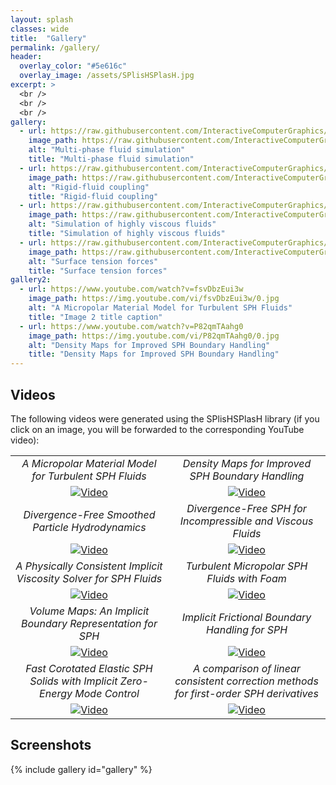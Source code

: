 ```yaml
---
layout: splash
classes: wide
title:  "Gallery"
permalink: /gallery/
header:
  overlay_color: "#5e616c"
  overlay_image: /assets/SPlisHSPlasH.jpg
excerpt: >
  <br />
  <br />
  <br />
gallery:
  - url: https://raw.githubusercontent.com/InteractiveComputerGraphics/SPlisHSPlasH/master/doc/images/SPlisHSPlasH2.jpg
    image_path: https://raw.githubusercontent.com/InteractiveComputerGraphics/SPlisHSPlasH/master/doc/images/SPlisHSPlasH2.jpg
    alt: "Multi-phase fluid simulation"
    title: "Multi-phase fluid simulation"
  - url: https://raw.githubusercontent.com/InteractiveComputerGraphics/SPlisHSPlasH/master/doc/images/SPlisHSPlasH1.jpg
    image_path: https://raw.githubusercontent.com/InteractiveComputerGraphics/SPlisHSPlasH/master/doc/images/SPlisHSPlasH1.jpg
    alt: "Rigid-fluid coupling"
    title: "Rigid-fluid coupling"
  - url: https://raw.githubusercontent.com/InteractiveComputerGraphics/SPlisHSPlasH/master/doc/images/SPlisHSPlasH3.jpg
    image_path: https://raw.githubusercontent.com/InteractiveComputerGraphics/SPlisHSPlasH/master/doc/images/SPlisHSPlasH3.jpg
    alt: "Simulation of highly viscous fluids"
    title: "Simulation of highly viscous fluids"
  - url: https://raw.githubusercontent.com/InteractiveComputerGraphics/SPlisHSPlasH/master/doc/images/SPlisHSPlasH4.jpg
    image_path: https://raw.githubusercontent.com/InteractiveComputerGraphics/SPlisHSPlasH/master/doc/images/SPlisHSPlasH4.jpg
    alt: "Surface tension forces"
    title: "Surface tension forces"    
gallery2:
  - url: https://www.youtube.com/watch?v=fsvDbzEui3w
    image_path: https://img.youtube.com/vi/fsvDbzEui3w/0.jpg
    alt: "A Micropolar Material Model for Turbulent SPH Fluids"
    title: "Image 2 title caption"
  - url: https://www.youtube.com/watch?v=P82qmTAahg0
    image_path: https://img.youtube.com/vi/P82qmTAahg0/0.jpg
    alt: "Density Maps for Improved SPH Boundary Handling"
    title: "Density Maps for Improved SPH Boundary Handling"    
---
```

## Videos

The following videos were generated using the SPlisHSPlasH library (if you click on an image, you will be forwarded to the corresponding YouTube video):

<table>
<colgroup>
       <col span="1" style="width: 50%;">
       <col span="1" style="width: 50%;">
</colgroup>
<tbody>
    <tr>
      <td style="text-align: center"><em>A Micropolar Material Model for Turbulent SPH Fluids</em></td>
      <td style="text-align: center"><em>Density Maps for Improved SPH Boundary Handling</em></td>
    </tr>
    <tr>
      <td style="text-align: center"><a href="https://www.youtube.com/watch?v=fsvDbzEui3w"><img src="https://img.youtube.com/vi/fsvDbzEui3w/0.jpg" alt="Video" /></a></td>
      <td style="text-align: center"><a href="https://www.youtube.com/watch?v=P82qmTAahg0"><img src="https://img.youtube.com/vi/P82qmTAahg0/0.jpg" alt="Video" /></a></td>
    </tr>
    <tr>
      <td style="text-align: center"><em>Divergence-Free Smoothed Particle Hydrodynamics</em></td>
      <td style="text-align: center"><em>Divergence-Free SPH for Incompressible and Viscous Fluids</em></td>
    </tr>
    <tr>
      <td style="text-align: center"><a href="https://www.youtube.com/watch?v=POnmzzhc5E0"><img src="https://img.youtube.com/vi/POnmzzhc5E0/0.jpg" alt="Video" /></a></td>
      <td style="text-align: center"><a href="https://www.youtube.com/watch?v=tl4mx0TtaAc"><img src="https://img.youtube.com/vi/tl4mx0TtaAc/0.jpg" alt="Video" /></a></td>
    </tr>
    <tr>
      <td style="text-align: center"><em>A Physically Consistent Implicit Viscosity Solver for SPH Fluids</em></td>
      <td style="text-align: center"><em>Turbulent Micropolar SPH Fluids with Foam</em></td>
    </tr>
    <tr>
      <td style="text-align: center"><a href="https://www.youtube.com/watch?v=D_nEhix1G-w"><img src="https://img.youtube.com/vi/D_nEhix1G-w/0.jpg" alt="Video" /></a></td>
      <td style="text-align: center"><a href="https://www.youtube.com/watch?v=elZieJNBYqk"><img src="https://img.youtube.com/vi/elZieJNBYqk/0.jpg" alt="Video" /></a></td>
    </tr>
    <tr>
      <td style="text-align: center"><em>Volume Maps: An Implicit Boundary Representation for SPH</em></td>
      <td style="text-align: center"><em>Implicit Frictional Boundary Handling for SPH</em></td>
    </tr>
    <tr>
      <td style="text-align: center"><a href="https://www.youtube.com/watch?v=AV_pl1bMIb8"><img src="https://img.youtube.com/vi/AV_pl1bMIb8/0.jpg" alt="Video" /></a></td>
      <td style="text-align: center"><a href="https://www.youtube.com/watch?v=1u5N0eedzic"><img src="https://img.youtube.com/vi/1u5N0eedzic/0.jpg" alt="Video" /></a></td>
    </tr>
    <tr>
      <td style="text-align: center"><em>Fast Corotated Elastic SPH Solids with Implicit Zero-Energy Mode Control</em></td>
      <td style="text-align: center"><em>A comparison of linear consistent correction methods for first-order SPH derivatives</em></td>
    </tr>
    <tr>
      <td style="text-align: center"><a href="https://www.youtube.com/watch?v=8NkyiftmDN0"><img src="https://img.youtube.com/vi/8NkyiftmDN0/0.jpg" alt="Video" /></a></td>
      <td style="text-align: center"><a href="https://www.youtube.com/watch?v=k0kKR8mXmK4"><img src="https://img.youtube.com/vi/k0kKR8mXmK4/0.jpg" alt="Video" /></a></td>
    </tr>
  </tbody>
</table>


## Screenshots
{% include gallery id="gallery" %}


